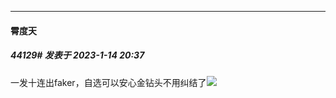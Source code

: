 

*****

####  霄度天  
##### 44129#       发表于 2023-1-14 20:37

一发十连出faker，自选可以安心金钻头不用纠结了<img src="https://static.saraba1st.com/image/smiley/face2017/065.png" referrerpolicy="no-referrer">

